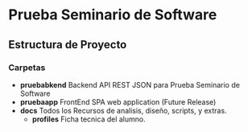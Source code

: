 # Prueba Seminario de Software
## Estructura de Proyecto
### Carpetas
  - **pruebabkend** Backend API REST JSON para Prueba Seminario de Software
  - **pruebaapp** FrontEnd SPA web application (Future Release)
  - **docs** Todos los Recursos de analisis, diseño, scripts, y extras.
    - **profiles** Ficha tecnica del alumno.